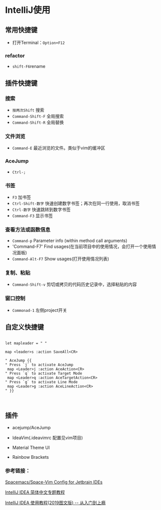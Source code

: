# IntelliJ使用

## 常用快捷键

- 打开Terminal：`Option+F12`

### refactor

- `shift-F6`rename

## 插件快捷键

### 搜索

- `按两次Shift` 搜索
- `Command-Shift-F` 全局搜索
- `Command-Shift-R` 全局替换

### 文件浏览

- `Command-E` 最近浏览的文件。类似于vim的缓冲区

### AceJump

- `Ctrl-;`

### 书签

- `F3` 加书签
- `Ctrl-Shift-数字` 快速创建数字书签；再次在同一行使用，取消书签
- `Ctrl-数字` 快速跳转到数字书签
- `Command-F3` 显示书签

### 查看方法或函数信息

- `Command-p` Parameter info (within method call arguments)
- 'Command-F7' Find usages(在当前项目中的使用情况，会打开一个使用情况面板)
- `Command-Alt-F7` Show usages(打开使用情况列表)

### 复制、粘贴

- `Command-Shift-v` 剪切或拷贝的代码历史记录中，选择粘贴的内容

### 窗口控制

- `Commonad-1` 左侧project开关

## 自定义快捷键

``` vimscript

let mapleader = " "

map <leader>s :action SaveAll<CR>

" AceJump {{
" Press `j` to activate AceJump
 map <Leader>j :action AceAction<CR>
" Press `q` to activate Target Mode
 map <Leader>q :action AceTargetAction<CR>
" Press `g` to activate Line Mode
 map <Leader>g :action AceLineAction<CR>
" }}



```

## 插件

- acejump/AceJump

- IdeaVim(.ideavimrc 配置见vim项目)

- Material Theme UI

- Rainbow Brackets



### 参考链接：

[Spacemacs/Space-Vim Config for Jetbrain IDEs](https://ztlevi.github.io/posts/The-Minimal-Spacemacs-Tweaks-for-Jetbrain-IDES/)

[IntelliJ IDEA 简体中文专题教程](https://github.com/judasn/IntelliJ-IDEA-Tutorial)

[IntelliJ IDEA 使用教程(2019图文版) -- 从入门到上瘾](https://www.jianshu.com/p/9c65b7613c30)
